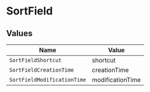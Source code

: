 # SortField


## Values

| Name                        | Value                       |
| --------------------------- | --------------------------- |
| `SortFieldShortcut`         | shortcut                    |
| `SortFieldCreationTime`     | creationTime                |
| `SortFieldModificationTime` | modificationTime            |